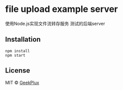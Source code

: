 # file upload example server
使用Node.js实现文件流转存服务 测试的后端server

## Installation

```
npm install
npm start
```



## License

MIT &copy; [GeekPlux](https://github.com/geekplux)
